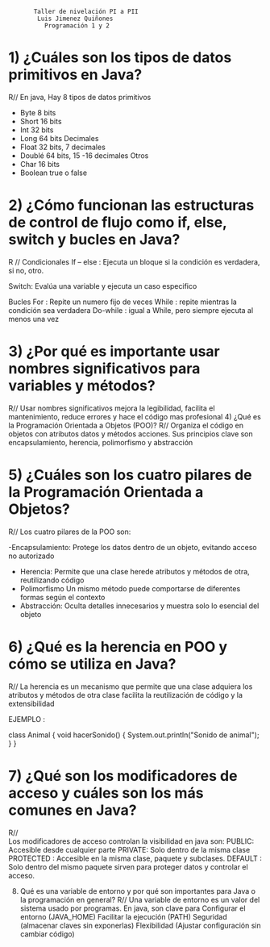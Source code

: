           Taller de nivelación PI a PII
            Luis Jimenez Quiñones 
              Programación 1 y 2 

 # 1)	 ¿Cuáles son los tipos de datos primitivos en Java?
R// En java, Hay 8 tipos de datos primitivos 
-	Byte 8 bits 
-	Short 16 bits 
-	Int 32 bits 
-	Long 64 bits 
Decimales 
-	Float 32 bits, 7 decimales 
-	Doublé 64 bits, 15 -16 decimales 
Otros 
-	Char 16 bits 
-	Boolean true o false 

 # 2)	¿Cómo funcionan las estructuras de control de flujo como if, else, switch y bucles en Java?
R // 
Condicionales 
If – else : Ejecuta un bloque si la condición es verdadera, si no, otro.

Switch: Evalúa una variable y ejecuta un caso especifico 

Bucles 
For : Repite un numero fijo de veces 
While : repite mientras la condición sea verdadera
Do-while : igual a While, pero siempre ejecuta al menos una vez 

 # 3)	¿Por qué es importante usar nombres significativos para variables y métodos?
R//
Usar nombres significativos mejora la legibilidad, facilita el mantenimiento, reduce errores y hace el código mas profesional 
4)	¿Qué es la Programación Orientada a Objetos (POO)?
R//
Organiza el código en objetos con atributos datos y métodos acciones. 
Sus principios clave son encapsulamiento, herencia, polimorfismo y abstracción 

 # 5)	¿Cuáles son los cuatro pilares de la Programación Orientada a Objetos?
R//
Los cuatro pilares de la POO son:

-Encapsulamiento: Protege los datos dentro de un objeto, evitando acceso no autorizado
- Herencia: Permite que una clase herede atributos y métodos de otra, reutilizando código 
- Polimorfismo Un mismo método puede comportarse de diferentes formas según el contexto   
- Abstracción: Oculta detalles innecesarios y muestra solo lo esencial del objeto 

 # 6)	¿Qué es la herencia en POO y cómo se utiliza en Java?
R// 
La herencia es un mecanismo que permite que una clase adquiera los atributos y métodos de otra clase facilita la reutilización de código y la extensibilidad 

EJEMPLO : 

class Animal {
 void hacerSonido()
 { System.out.println("Sonido de animal"); 
         }
 }

# 7)	 ¿Qué son los modificadores de acceso y cuáles son los más comunes en Java?
R//  
Los modificadores de acceso controlan la visibilidad en java son:
PUBLIC: Accesible desde cualquier parte 
PRIVATE: Solo dentro de la misma clase 
PROTECTED : Accesible en la misma clase, paquete y subclases.
DEFAULT : Solo dentro del mismo paquete sirven para proteger datos y controlar el acceso.

8)	Qué es una variable de entorno y por qué son importantes para Java o la programación en general?
R//
Una variable de entorno es un valor del sistema usado por programas. En java, son clave para 
Configurar el entorno (JAVA_HOME)
Facilitar la ejecución (PATH)
Seguridad (almacenar claves sin exponerlas)
Flexibilidad (Ajustar configuración sin cambiar código)

